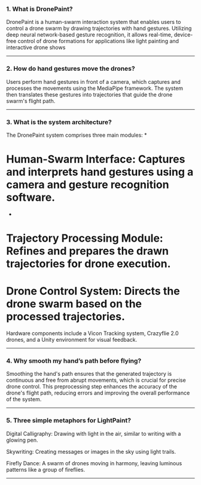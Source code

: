 ### 1. What is DronePaint?
DronePaint is a human-swarm interaction system that enables users to control a drone swarm by drawing trajectories with hand gestures. Utilizing deep neural network-based gesture recognition, it allows real-time, device-free control of drone formations for applications like light painting and interactive drone shows
***
### 2. How do hand gestures move the drones?
Users perform hand gestures in front of a camera, which captures and processes the movements using the MediaPipe framework. The system then translates these gestures into trajectories that guide the drone swarm's flight path.
***
### 3. What is the system architecture?
The DronePaint system comprises three main modules:​
*
# Human-Swarm Interface: Captures and interprets hand gestures using a camera and gesture recognition software.​
*
# Trajectory Processing Module: Refines and prepares the drawn trajectories for drone execution.​

# Drone Control System: Directs the drone swarm based on the processed trajectories.​

Hardware components include a Vicon Tracking system, Crazyflie 2.0 drones, and a Unity environment for visual feedback.
***
### 4. Why smooth my hand’s path before flying?
Smoothing the hand's path ensures that the generated trajectory is continuous and free from abrupt movements, which is crucial for precise drone control. This preprocessing step enhances the accuracy of the drone's flight path, reducing errors and improving the overall performance of the system. 
***
### 5. Three simple metaphors for LightPaint?
Digital Calligraphy: Drawing with light in the air, similar to writing with a glowing pen.​

Skywriting: Creating messages or images in the sky using light trails.​

Firefly Dance: A swarm of drones moving in harmony, leaving luminous patterns like a group of fireflies.
***

